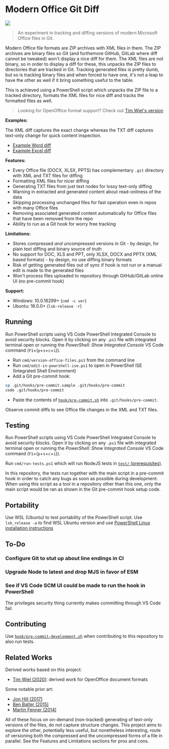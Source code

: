 # Modern Office Git Diff

![](https://github.com/tomashubelbauer/modern-office-git-diff/workflows/CI/badge.svg)

> An experiment in tracking and diffing versions of modern Microsoft Office files in Git.

Modern Office file formats are ZIP archives with XML files in them.
The ZIP archives are binary files so Git (and furthemore GitHub, GitLab where diff cannot be tweaked) won't display a nice diff for them.
The XML files are not binary, so in order to display a diff for these, this unpacks the ZIP files to directories that are tracked in Git.
Tracking generated files is pretty dumb, but so is tracking binary files and when forced to have one,
it's not a leap to have the other as well if it bring something useful to the table.

This is achieved using a PowerShell script which unpacks the ZIP file to a tracked directory,
formats the XML files for nice diff and tracks the formatted files as well.

> Looking for OpenOffice format support? Check out [Tim Wiel's version](https://github.com/timwiel/libreoffice2git)

**Examples:**

The XML diff captures the exact change whereas the TXT diff captures text-only change for quick content inspection.

- [Example Word diff](https://github.com/TomasHubelbauer/modern-office-xml-git/commit/3413eacaaeb236a06033a443d7979f19207a613b)
- [Example Excel diff](https://github.com/TomasHubelbauer/modern-office-xml-git/commit/5f4ef47d345ab451f17e41ebf0befbc842ff5dba)

**Features:**

- Every Office file (DOCX, XLSX, PPTS) has complementary `.git` directory with XML and TXT files for diffing
- Formatting XML files for nicer diffing
- Generating TXT files from just text nodes for lossy text-only diffing
- Warning in extracted and generated content about read-onliness of the data
- Skipping processing unchanged files for fast operation even in repos with many Office files
- Removing associated generated content automatically for Office files that have been removed from the repo
- Ability to run as a Git hook for worry free tracking

**Limitations:**

- Stores compressed *and* uncompressed versions in Git - by design, for plain text diffing and binary source of truth
- No support for DOC, XLS and PPT, only XLSX, DOCX and PPTX (XML based formats) - by design, no use diffing binary formats
- Risk of getting generated files out of sync if hook is not run or a manual edit is made to the generated files
- Won't process files uploaded to repository through GitHub/GitLab online UI (no pre-commit hook)

**Support:**

- Windows: 10.0.16299+ (`cmd -c ver`)
- Ubuntu: 16.0.0+ (`lsb-release -r`)

## Running

Run PowerShell scripts using VS Code PowerShell Integrated Console to avoid security blocks.
Open it by clicking on any `.ps1` file with integrated terminal open or running the *PowerShell: Show Integrated Console* VS Code command (`F1`+(`p`+`s`+`c`+`i`)).

- Run `cmd/version-office-files.ps1` from the command line
- Run `cmd/edit-in-powrshell-ise.ps1` to open in PowerShell ISE (Integrated Shell Environment)
- Add a Git pre-commit hook:

```sh
cp .git/hooks/pre-commit.sample .git/hooks/pre-commit
code .git/hooks/pre-commit
```

- Paste the contents of [`hook/pre-commit.sh`](hook/pre-commit.sh) into `.git/hooks/pre-commit`.

Observe commit diffs to see Office file changes in the XML and TXT files.

## Testing

Run PowerShell scripts using VS Code PowerShell Integrated Console to avoid security blocks.
Open it by clicking on any `.ps1` file with integrated terminal open or running the *PowerShell: Show Integrated Console* VS Code command (`F1`+(`p`+`s`+`c`+`i`)).

Run `cmd/run-tests.ps1` which will run NodeJS tests in [`test/` (prerequisites)](/test).

In this repository, the tests run together with the main script in a pre-commit hook in order to catch any bugs as soon as possible during development.
When using this script as a tool in a repository other than this one, only the main script would be ran as shown in the Git pre-commit hook setup code.

## Portability

Use WSL (Ubuntu) to test portability of the PowerShell script.
Use `lsb_release -a` to find WSL Ubuntu version and use
[PowerShell Linux installation instructions](https://docs.microsoft.com/en-us/powershell/scripting/install/installing-powershell-core-on-linux)

## To-Do

### Configure Git to stut up about line endings in CI

### Upgrade Node to latest and drop MJS in favor of ESM

### See if VS Code SCM UI could be made to run the hook in PowerShell

The privileges security thing currently makes committing through VS Code fail.

## Contributing

Use [`hook/pre-commit-development.sh`](hook/pre-commit-development.sh) when
contributing to this repository to also run tests.

## Related Works

Derived works based on this project:

- [Tim Wiel (2020)](https://github.com/timwiel/libreoffice2git): derived work for OpenOffice document formats

Some notable prior art:

- [Jon Hill (2017)](https://www.ficonsulting.com/filabs/MSOfficeGit)
- [Ben Balter (2015)](https://ben.balter.com/2015/02/06/word-diff)
- [Martin Fenner (2014)](http://blog.martinfenner.org/2014/08/25/using-microsoft-word-with-git)

All of these focus on on-demand (non-tracked) generating of text-only versions of
the files, do not capture structure changes.
This project aims to explore the other, potentially less useful, but nonetheless
interesting, route of versioning both the compressed and the uncompressed forms of
a file in parallel. See the Features and Limitations sections for pros and cons.
